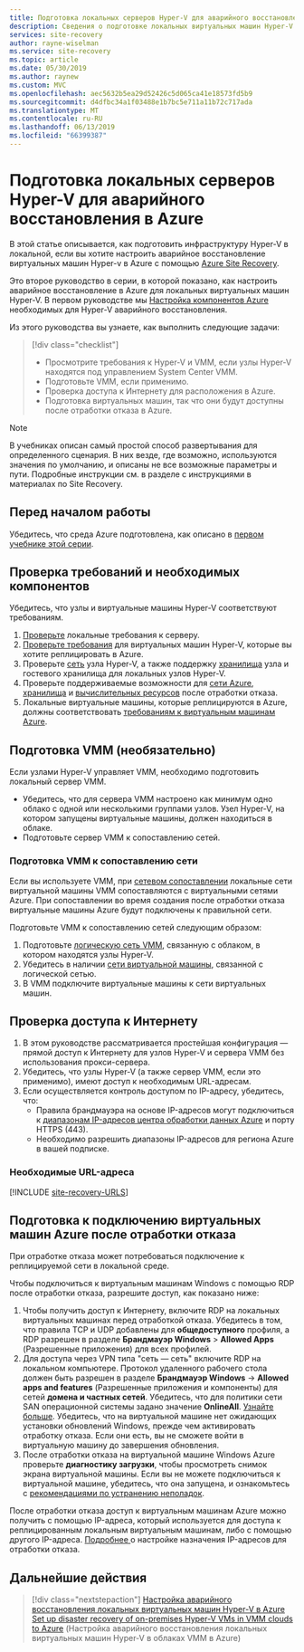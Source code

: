 ```yaml
---
title: Подготовка локальных серверов Hyper-V для аварийного восстановления виртуальных машин Hyper-V в Azure | Документация Майкрософт
description: Сведения о подготовке локальных виртуальных машин Hyper-V для аварийного восстановления в Azure с помощью службы Azure Site Recovery.
services: site-recovery
author: rayne-wiselman
ms.service: site-recovery
ms.topic: article
ms.date: 05/30/2019
ms.author: raynew
ms.custom: MVC
ms.openlocfilehash: aec5632b5ea29d52426c5d065ca41e18573fd5b9
ms.sourcegitcommit: d4dfbc34a1f03488e1b7bc5e711a11b72c717ada
ms.translationtype: MT
ms.contentlocale: ru-RU
ms.lasthandoff: 06/13/2019
ms.locfileid: "66399387"
---
```

# <a name="prepare-on-premises-hyper-v-servers-for-disaster-recovery-to-azure"></a>Подготовка локальных серверов Hyper-V для аварийного восстановления в Azure

В этой статье описывается, как подготовить инфраструктуру Hyper-V в локальной, если вы хотите настроить аварийное восстановление виртуальных машин Hyper-v в Azure с помощью [Azure Site Recovery](site-recovery-overview.md).


Это второе руководство в серии, в которой показано, как настроить аварийное восстановление в Azure для локальных виртуальных машин Hyper-V. В первом руководстве мы [Настройка компонентов Azure](tutorial-prepare-azure.md) необходимых для Hyper-V аварийного восстановления.

Из этого руководства вы узнаете, как выполнить следующие задачи:

> [!div class="checklist"]
> * Просмотрите требования к Hyper-V и VMM, если узлы Hyper-V находятся под управлением System Center VMM.
> * Подготовьте VMM, если применимо.
> * Проверка доступа к Интернету для расположения в Azure.
> * Подготовка виртуальных машин, так что они будут доступны после отработки отказа в Azure.

> [!NOTE]
> В учебниках описан самый простой способ развертывания для определенного сценария. В них везде, где возможно, используются значения по умолчанию, и описаны не все возможные параметры и пути. Подробные инструкции см. в разделе с инструкциями в материалах по Site Recovery.

## <a name="before-you-start"></a>Перед началом работы

Убедитесь, что среда Azure подготовлена, как описано в [первом учебнике этой серии](tutorial-prepare-azure.md).

## <a name="review-requirements-and-prerequisites"></a>Проверка требований и необходимых компонентов

Убедитесь, что узлы и виртуальные машины Hyper-V соответствуют требованиям.

1. [Проверьте](hyper-v-azure-support-matrix.md#on-premises-servers) локальные требования к серверу.
2. [Проверьте требования](hyper-v-azure-support-matrix.md#replicated-vms) для виртуальных машин Hyper-V, которые вы хотите реплицировать в Azure.
3. Проверьте [сеть](hyper-v-azure-support-matrix.md#hyper-v-network-configuration) узла Hyper-V, а также поддержку [хранилища](hyper-v-azure-support-matrix.md#hyper-v-host-storage) узла и гостевого хранилища для локальных узлов Hyper-V.
4. Проверьте поддерживаемые возможности для [сети Azure](hyper-v-azure-support-matrix.md#azure-vm-network-configuration-after-failover), [хранилища](hyper-v-azure-support-matrix.md#azure-storage) и [вычислительных ресурсов](hyper-v-azure-support-matrix.md#azure-compute-features) после отработки отказа.
5. Локальные виртуальные машины, которые реплицируются в Azure, должны соответствовать [требованиям к виртуальным машинам Azure](hyper-v-azure-support-matrix.md#azure-vm-requirements).


## <a name="prepare-vmm-optional"></a>Подготовка VMM (необязательно)

Если узлами Hyper-V управляет VMM, необходимо подготовить локальный сервер VMM. 

- Убедитесь, что для сервера VMM настроено как минимум одно облако с одной или несколькими группами узлов. Узел Hyper-V, на котором запущены виртуальные машины, должен находиться в облаке.
- Подготовьте сервер VMM к сопоставлению сетей.

### <a name="prepare-vmm-for-network-mapping"></a>Подготовка VMM к сопоставлению сети

Если вы используете VMM, при [сетевом сопоставлении](site-recovery-network-mapping.md) локальные сети виртуальной машины VMM сопоставляются с виртуальными сетями Azure. При сопоставлении во время создания после отработки отказа виртуальные машины Azure будут подключены к правильной сети.

Подготовьте VMM к сопоставлению сетей следующим образом:

1. Подготовьте [логическую сеть VMM](https://docs.microsoft.com/system-center/vmm/network-logical), связанную с облаком, в котором находятся узлы Hyper-V.
2. Убедитесь в наличии [сети виртуальной машины](https://docs.microsoft.com/system-center/vmm/network-virtual), связанной с логической сетью.
3. В VMM подключите виртуальные машины к сети виртуальных машин.

## <a name="verify-internet-access"></a>Проверка доступа к Интернету

1. В этом руководстве рассматривается простейшая конфигурация — прямой доступ к Интернету для узлов Hyper-V и сервера VMM без использования прокси-сервера. 
2. Убедитесь, что узлы Hyper-V (а также сервер VMM, если это применимо), имеют доступ к необходимым URL-адресам.   
3. Если осуществляется контроль доступом по IP-адресу, убедитесь, что:
    - Правила брандмауэра на основе IP-адресов могут подключиться к [диапазонам IP-адресов центра обработки данных Azure](https://www.microsoft.com/download/confirmation.aspx?id=41653) и порту HTTPS (443).
    - Необходимо разрешить диапазоны IP-адресов для региона Azure в вашей подписке.
    
### <a name="required-urls"></a>Необходимые URL-адреса


[!INCLUDE [site-recovery-URLS](../../includes/site-recovery-URLS.md)]


## <a name="prepare-to-connect-to-azure-vms-after-failover"></a>Подготовка к подключению виртуальных машин Azure после отработки отказа

При отработке отказа может потребоваться подключение к реплицируемой сети в локальной среде.

Чтобы подключиться к виртуальным машинам Windows с помощью RDP после отработки отказа, разрешите доступ, как показано ниже:

1. Чтобы получить доступ к Интернету, включите RDP на локальных виртуальных машинах перед отработкой отказа. Убедитесь в том, что правила TCP и UDP добавлены для **общедоступного** профиля, а RDP разрешен в разделе **Брандмауэр Windows** > **Allowed Apps** (Разрешенные приложения) для всех профилей.
2. Для доступа через VPN типа "сеть — сеть" включите RDP на локальном компьютере. Протокол удаленного рабочего стола должен быть разрешен в разделе **Брандмауэр Windows** -> **Allowed apps and features** (Разрешенные приложения и компоненты) для сетей **домена и частных сетей**.
   Убедитесь, что для политики сети SAN операционной системы задано значение **OnlineAll**. [Узнайте больше](https://support.microsoft.com/kb/3031135). Убедитесь, что на виртуальной машине нет ожидающих установки обновлений Windows, прежде чем активировать отработку отказа. Если они есть, вы не сможете войти в виртуальную машину до завершения обновления.
3. После отработки отказа на виртуальной машине Windows Azure проверьте **диагностику загрузки**, чтобы просмотреть снимок экрана виртуальной машины. Если вы не можете подключиться к виртуальной машине, убедитесь, что она запущена, и ознакомьтесь с [рекомендациями по устранению неполадок](https://social.technet.microsoft.com/wiki/contents/articles/31666.troubleshooting-remote-desktop-connection-after-failover-using-asr.aspx).

После отработки отказа доступ к виртуальным машинам Azure можно получить с помощью IP-адреса, который используется для доступа к реплицированным локальным виртуальным машинам, либо с помощью другого IP-адреса. [Подробнее ](concepts-on-premises-to-azure-networking.md) о настройке назначения IP-адресов для отработки отказа.

## <a name="next-steps"></a>Дальнейшие действия

> [!div class="nextstepaction"]
> [Настройка аварийного восстановления локальных виртуальных машин Hyper-V в Azure](tutorial-hyper-v-to-azure.md)
> [Set up disaster recovery of on-premises Hyper-V VMs in VMM clouds to Azure](tutorial-hyper-v-vmm-to-azure.md) (Настройка аварийного восстановления локальных виртуальных машин Hyper-V в облаках VMM в Azure)
